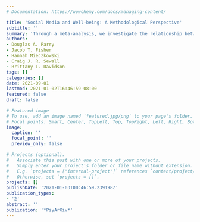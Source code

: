 ```yaml
---
# Documentation: https://wowchemy.com/docs/managing-content/

title: 'Social Media and Well-being: A Methodological Perspective'
subtitle: ''
summary: 'Through a meta-analysis, we investigate the relationship between self-reported and device-logged media use. [(Open Access Link)](https://psyarxiv.com/exhru/)'
authors:
- Douglas A. Parry
- Jacob T. Fisher
- Hannah Mieczkowski
- Craig J. R. Sewall
- Brittany I. Davidson
tags: []
categories: []
date: 2021-09-01
lastmod: 2021-01-02T16:46:59-08:00
featured: false
draft: false

# Featured image
# To use, add an image named `featured.jpg/png` to your page's folder.
# Focal points: Smart, Center, TopLeft, Top, TopRight, Left, Right, BottomLeft, Bottom, BottomRight.
image:
  caption: ''
  focal_point: ''
  preview_only: false

# Projects (optional).
#   Associate this post with one or more of your projects.
#   Simply enter your project's folder or file name without extension.
#   E.g. `projects = ["internal-project"]` references `content/project/deep-learning/index.md`.
#   Otherwise, set `projects = []`.
projects: []
publishDate: '2021-01-03T00:46:59.239198Z'
publication_types:
- '2'
abstract: ''
publication: '*PsyArXiv*'
---
```

